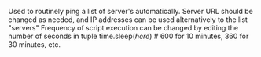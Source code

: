 Used to routinely ping a list of server's automatically. 
Server URL should be changed as needed, and IP addresses can be used alternatively to the list "servers"
Frequency of script execution can be changed by editing the number of seconds in tuple time.sleep(*here*) # 600 for 10 minutes, 360 for 30 minutes, etc.
